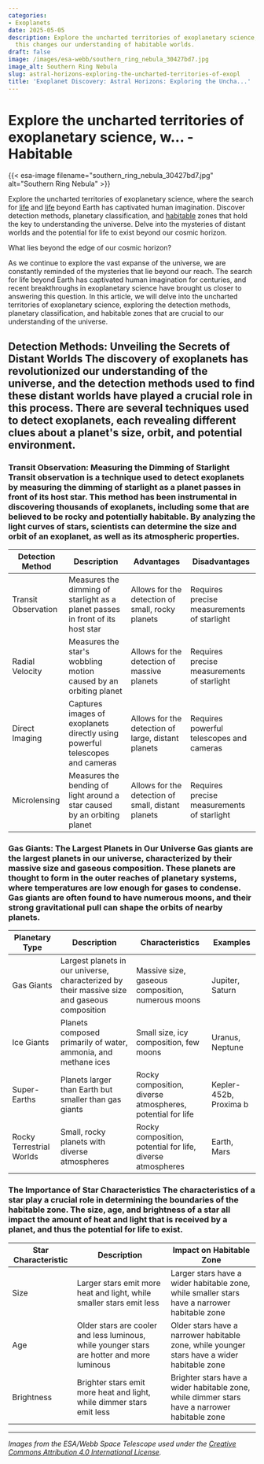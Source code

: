 ```yaml
---
categories:
- Exoplanets
date: 2025-05-05
description: Explore the uncharted territories of exoplanetary science,... Learn how
  this changes our understanding of habitable worlds.
draft: false
image: /images/esa-webb/southern_ring_nebula_30427bd7.jpg
image_alt: Southern Ring Nebula
slug: astral-horizons-exploring-the-uncharted-territories-of-exopl
title: 'Exoplanet Discovery: Astral Horizons: Exploring the Uncha...'
---
```


# Explore the uncharted territories of exoplanetary science, w... - Habitable
{{< esa-image filename="southern_ring_nebula_30427bd7.jpg" alt="Southern Ring Nebula" >}}



Explore the uncharted territories of exoplanetary science, where the search for [life](/blog/habitable-zones-and-the-search-for-life-beyond-our-planet/solar-system/) and [life](/blog/habitable-zones-and-the-search-for-life-beyond-earth) beyond Earth has captivated human imagination. Discover detection methods, planetary classification, and [habitable](/blog/habitable-zones-around-stars-that-emit-mostly-infrared-light) zones that hold the key to understanding the universe. Delve into the mysteries of distant worlds and the potential for life to exist beyond our cosmic horizon.

What lies beyond the edge of our cosmic horizon?

 As we continue to explore the vast expanse of the universe, we are constantly reminded of the mysteries that lie beyond our reach. The search for life beyond Earth has captivated human imagination for centuries, and recent breakthroughs in exoplanetary science have brought us closer to answering this question. In this article, we will delve into the uncharted territories of exoplanetary science, exploring the detection methods, planetary classification, and habitable zones that are crucial to our understanding of the universe.

 ## Detection Methods: Unveiling the Secrets of Distant Worlds The discovery of exoplanets has revolutionized our understanding of the universe, and the detection methods used to find these distant worlds have played a crucial role in this process. There are several techniques used to detect exoplanets, each revealing different clues about a planet's size, orbit, and potential environment.

 ### Transit Observation: Measuring the Dimming of Starlight Transit observation is a technique used to detect exoplanets by measuring the dimming of starlight as a planet passes in front of its host star. This method has been instrumental in discovering thousands of exoplanets, including some that are believed to be rocky and potentially habitable. By analyzing the light curves of stars, scientists can determine the size and orbit of an exoplanet, as well as its atmospheric properties.

 | Detection Method | Description | Advantages | Disadvantages |
| --- | --- | --- | --- |
| Transit Observation | Measures the dimming of starlight as a planet passes in front of its host star | Allows for the detection of small, rocky planets | Requires precise measurements of starlight |
| Radial Velocity | Measures the star's wobbling motion caused by an orbiting planet | Allows for the detection of massive planets | Requires precise measurements of starlight |
| Direct Imaging | Captures images of exoplanets directly using powerful telescopes and cameras | Allows for the detection of large, distant planets | Requires powerful telescopes and cameras |
| Microlensing | Measures the bending of light around a star caused by an orbiting planet | Allows for the detection of small, distant planets | Requires precise measurements of starlight | ## Planetary Classification: Understanding the Diversity of Exoplanets The discovery of exoplanets has revealed a diverse range of planetary types, each with its own unique characteristics. Planetary classification is crucial to understanding the formation and evolution of planetary systems, as well as the potential for life to exist on other planets.

 ### Gas Giants: The Largest Planets in Our Universe Gas giants are the largest planets in our universe, characterized by their massive size and gaseous composition. These planets are thought to form in the outer reaches of planetary systems, where temperatures are low enough for gases to condense. Gas giants are often found to have numerous moons, and their strong gravitational pull can shape the orbits of nearby planets.

 | Planetary Type | Description | Characteristics | Examples |
| --- | --- | --- | --- |
| Gas Giants | Largest planets in our universe, characterized by their massive size and gaseous composition | Massive size, gaseous composition, numerous moons | Jupiter, Saturn |
| Ice Giants | Planets composed primarily of water, ammonia, and methane ices | Small size, icy composition, few moons | Uranus, Neptune |
| Super-Earths | Planets larger than Earth but smaller than gas giants | Rocky composition, diverse atmospheres, potential for life | Kepler-452b, Proxima b |
| Rocky Terrestrial Worlds | Small, rocky planets with diverse atmospheres | Rocky composition, potential for life, diverse atmospheres | Earth, Mars | ## Habitable Zones: The Goldilocks Zone for Life The habitable zone, also known as the Goldilocks zone, is the region around a star where temperatures are just right for liquid water to exist on a planet's surface. This zone is crucial for life as we know it, as liquid water is essential for the existence of life.

 ### The Importance of Star Characteristics The characteristics of a star play a crucial role in determining the boundaries of the habitable zone. The size, age, and brightness of a star all impact the amount of heat and light that is received by a planet, and thus the potential for life to exist.

 | Star Characteristic | Description | Impact on Habitable Zone |
| --- | --- | --- |
| Size | Larger stars emit more heat and light, while smaller stars emit less | Larger stars have a wider habitable zone, while smaller stars have a narrower habitable zone |
| Age | Older stars are cooler and less luminous, while younger stars are hotter and more luminous | Older stars have a narrower habitable zone, while younger stars have a wider habitable zone |
| Brightness | Brighter stars emit more heat and light, while dimmer stars emit less | Brighter stars have a wider habitable zone, while dimmer stars have a narrower habitable zone | ## Conclusion: The Quest for Life Beyond Earth The search for life beyond Earth is an ongoing quest that has captivated human imagination for centuries. Recent breakthroughs in exoplanetary science have brought us closer to answering this question, and the detection of thousands of exoplanets has revealed a diverse range of planetary types. The study of habitable zones has also highlighted the importance of star characteristics in determining the potential for life to exist on other planets. As we continue to explore the universe, we are reminded of the mysteries that lie beyond our reach, and the importance of continued research and discovery in the field of exoplanetary science.

---

*Images from the ESA/Webb Space Telescope used under the [Creative Commons Attribution 4.0 International License](https://creativecommons.org/licenses/by/4.0).*